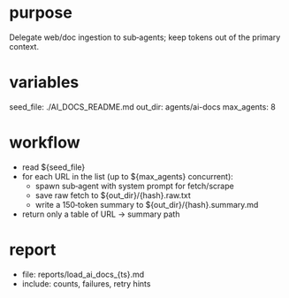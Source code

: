 # purpose
Delegate web/doc ingestion to sub‑agents; keep tokens out of the primary context.

# variables
seed_file: ./AI_DOCS_README.md
out_dir: agents/ai-docs
max_agents: 8

# workflow
- read ${seed_file}
- for each URL in the list (up to ${max_agents} concurrent):
  - spawn sub‑agent with system prompt for fetch/scrape
  - save raw fetch to ${out_dir}/{hash}.raw.txt
  - write a 150‑token summary to ${out_dir}/{hash}.summary.md
- return only a table of URL → summary path

# report
- file: reports/load_ai_docs_{ts}.md
- include: counts, failures, retry hints
